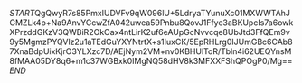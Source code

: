$START$QgQwyR7s85PmxIUDVFv9qW096lU+5LdryaTYunuXc01MXWWTAhJGMZLk4p+Na9AnvYCcwZfA042uwea59Pnbu8QovJ1Ffye3aBKUpcIs7a6owkXPrzddGKzV3QWBiR2OkOax4ntLirK2uf6eAUpGcNvvcqe8UbJtd3FfQEm9v9y5MgmzPYQVlz2u1aTEdGuYXYNtrtX+s1IuxCK/5EpRHLrg0IJUmGBc6CAb87XnaBdpUixKjrO3YLXzc7D/AEjNym2VM+nv0KBHUlToR/Tbln4i62UEQYnsM8fMAA05DY8q6+m1c37WGBxk0IMgNQ58dHV8k3MFXXFShQPOgP0/Mg==$END$